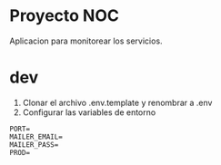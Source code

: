 # Proyecto NOC

Aplicacion para monitorear los servicios.

# dev

1. Clonar el archivo .env.template y renombrar a .env
2. Configurar las variables de entorno

```
PORT=
MAILER_EMAIL=
MAILER_PASS=
PROD=

```
